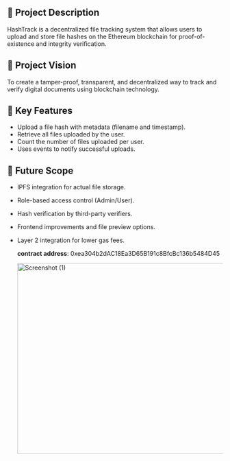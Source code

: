## 📄 Project Description
HashTrack is a decentralized file tracking system that allows users to upload and store file hashes on the Ethereum blockchain for proof-of-existence and integrity verification. 

## 🌟 Project Vision
To create a tamper-proof, transparent, and decentralized way to track and verify digital documents using blockchain technology.

## 🔑 Key Features
- Upload a file hash with metadata (filename and timestamp).
- Retrieve all files uploaded by the user.
- Count the number of files uploaded per user.
- Uses events to notify successful uploads.

## 🔮 Future Scope
- IPFS integration for actual file storage.
- Role-based access control (Admin/User).
- Hash verification by third-party verifiers.
- Frontend improvements and file preview options.
- Layer 2 integration for lower gas fees.

  **contract address**: 0xea304b2dAC18Ea3D65B191c8BfcBc136b5484D45 

  <img width="1920" height="445" alt="Screenshot (1)" src="https://github.com/user-attachments/assets/762817f7-1bdd-48ba-8040-fe5d1426048b" />

